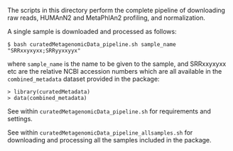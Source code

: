 The scripts in this directory perform the complete pipeline of downloading raw reads, HUMAnN2 and MetaPhlAn2 profiling, and normalization.

A single sample is downloaded and processed as follows:

```$ bash curatedMetagenomicData_pipeline.sh sample_name "SRRxxyxyxx;SRRyyxxyyx"```

where `sample_name` is the name to be given to the sample, and SRRxxyxyxx etc are the relative NCBI accession numbers which are all available in the `combined_metadata` dataset provided in the package:

```
> library(curatedMetadata)
> data(combined_metadata)
```

See within `curatedMetagenomicData_pipeline.sh` for requirements and settings.

See within `curatedMetagenomicData_pipeline_allsamples.sh` for downloading and processing all the samples included in the package.
